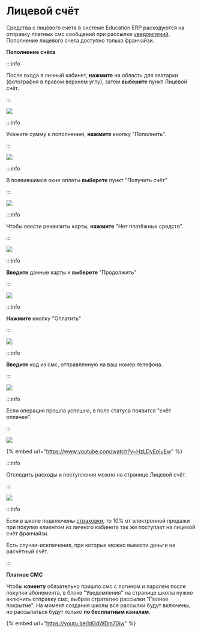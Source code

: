# Лицевой счёт

Средства с лицевого счета в сиcтеме Education ERP расходуются на отправку платных смс сообщений при рассылке [уведомлений](../../uvedomleniya/). Пополнение лицевого счета доступно только франчайзи.&#x20;

**Пополнение счёта**

:::info

После входа в личный кабинет, **нажмите** на область для аватарки (фотография в правом верхнем углу), затем **выберите** пункт Лицевой счёт.

:::

![](../../.gitbook/assets/Screenshot\_406.png)

:::info

Укажите сумму к пополнению, **нажмите** кнопку "Пополнить".

:::

![](../../.gitbook/assets/Screenshot\_416.png)

:::info

В появившимся окне оплаты **выберете** пункт "Получить счёт"

:::

![](<../../.gitbook/assets/Screenshot\_409 (2).png>)

:::info

Чтобы ввести реквизиты карты, **нажмите** "Нет платёжных средств".

:::

![](../../.gitbook/assets/Screenshot\_410.png)

:::info

**Введите** данные карты и **выберете** "Продолжить"

:::

![](../../.gitbook/assets/Screenshot\_412.png)

:::info

**Нажмите** кнопку "Оплатить"

:::

![](<../../.gitbook/assets/Screenshot\_413 (1).png>)

:::info

**Введите** код из смс, отправленную на ваш номер телефона.

:::

![](<../../.gitbook/assets/Screenshot\_414 (1).png>)

:::info

Если операция прошла успешна, в поле статуса появится "счёт оплачен".

:::

![](../../.gitbook/assets/Screenshot\_415.png)

{% embed url="https://www.youtube.com/watch?v=HzLDyEpIuEw" %}

:::info

Отследить расходы и поступления можно на странице Лицевой счёт.

:::

![](../../.gitbook/assets/Screenshot\_418.png)

:::info

Если в школе  подключены [страховки](../../klienty/lichnyi-kabinet-klienta/oplata-strakhovki.md), то 10% от электронной продажи при покупке клиентом из личного кабинета так же поступает на лицевой счёт франчайзи.&#x20;

Есть случаи-исключения, при которых можно вывести деньги на расчётный счёт.

:::

**Платное СМС**

Чтобы **клиенту** обязательно пришло смс с логином и паролем после покупки абонемента, в блоке "Уведомления" на странице школы нужно включить отправку смc, выбрав стратегию рассылки "Полное покрытие". На момент создания школы все рассылки будут включены, но рассылаться будут только **по бесплатным каналам**.

{% embed url="https://youtu.be/ldGdWDm70iw" %}


